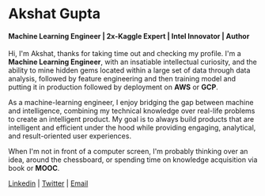 # Akshat Gupta

#### Machine Learning Engineer | 2x-Kaggle Expert | Intel Innovator | Author

<!--
**Akshat4112/akshat4112** is a ✨ _special_ ✨ repository because its `README.md` (this file) appears on your GitHub profile.

- 🔭 I’m currently working on ...
- 🌱 I’m currently learning ...
- 👯 I’m looking to collaborate on ...
- 🤔 I’m looking for help with ...
- 💬 Ask me about ...
- 📫 How to reach me: ...
- 😄 Pronouns: ...
- ⚡ Fun fact: ...
-->

Hi, I'm Akshat, thanks for taking time out and checking my profile. I'm a **Machine Learning Engineer**, with an insatiable intellectual curiosity, and the ability to mine hidden gems located within a large set of data through data analysis, followed by feature engineering and then training model and putting it in production followed by deployment on **AWS** or **GCP**.

As a machine-learning engineer, I enjoy bridging the gap between machine and intelligence, combining my technical knowledge over real-life problems to create an intelligent product. My goal is to always build products that are intelligent and efficient under the hood while providing engaging, analytical, and result-oriented user experiences.

When I'm not in front of a computer screen, I'm probably thinking over an idea, around the chessboard, or spending time on knowledge acquisition via book or **MOOC**. 

[Linkedin](https://www.linkedin.com/in/akshat-rg/) | [Twitter](https://twitter.com/akshat_rg) | [Email](akshat41121995@gmail.com)

